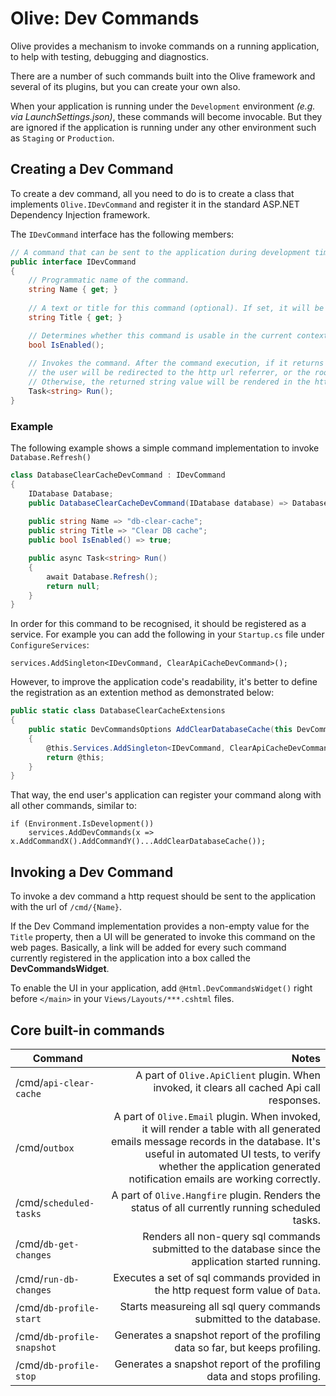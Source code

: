 # Olive: Dev Commands
Olive provides a mechanism to invoke commands on a running application, to help with testing, debugging and diagnostics.

There are a number of such commands built into the Olive framework and several of its plugins, but you can create your own also.

When your application is running under the `Development` environment *(e.g. via LaunchSettings.json)*, these commands will become invocable.
But they are ignored if the application is running under any other environment such as `Staging` or `Production`.

## Creating a Dev Command
To create a dev command, all you need to do is to create a class that implements `Olive.IDevCommand` and register it in the standard ASP.NET Dependency Injection framework.

The `IDevCommand` interface has the following members:

```csharp
// A command that can be sent to the application during development time.
public interface IDevCommand
{
    // Programmatic name of the command.
    string Name { get; }
    
    // A text or title for this command (optional). If set, it will be shown to the developer on the UI.
    string Title { get; }

    // Determines whether this command is usable in the current context and configuration.
    bool IsEnabled();
     
    // Invokes the command. After the command execution, if it returns null or empty,
    // the user will be redirected to the http url referrer, or the root of the application.
    // Otherwise, the returned string value will be rendered in the http response.     
    Task<string> Run();    
}
```

### Example

The following example shows a simple command implementation to invoke `Database.Refresh()`

```csharp
class DatabaseClearCacheDevCommand : IDevCommand
{
    IDatabase Database;
    public DatabaseClearCacheDevCommand(IDatabase database) => Database = database;
    
    public string Name => "db-clear-cache";
    public string Title => "Clear DB cache";
    public bool IsEnabled() => true;

    public async Task<string> Run()
    {
        await Database.Refresh();
        return null;
    }
}
```
In order for this command to be recognised, it should be registered as a service. For example you can add the following in your `Startup.cs` file under `ConfigureServices`:
```cshrap
services.AddSingleton<IDevCommand, ClearApiCacheDevCommand>();
```
However, to improve the application code's readability, it's better to define the registration as an extention method as demonstrated below:
```csharp
public static class DatabaseClearCacheExtensions
{
    public static DevCommandsOptions AddClearDatabaseCache(this DevCommandsOptions @this)
    {
        @this.Services.AddSingleton<IDevCommand, ClearApiCacheDevCommand>();
        return @this;
    }
}
```
That way, the end user's application can register your command along with all other commands, similar to:
```
if (Environment.IsDevelopment())
    services.AddDevCommands(x => x.AddCommandX().AddCommandY()...AddClearDatabaseCache());
```


## Invoking a Dev Command
To invoke a dev command a http request should be sent to the application with the url of `/cmd/{Name}`.

If the Dev Command implementation provides a non-empty value for the `Title` property, then a UI will be generated to invoke this command on the web pages. Basically, a link will be added for every such command currently registered in the application into a box called the **DevCommandsWidget**.

To enable the UI in your application, add `@Html.DevCommandsWidget()` right before `</main>` in your `Views/Layouts/***.cshtml` files.


## Core built-in commands
| Command     | Notes |
| ------------- | -----:|
| /cmd/`api-clear-cache` | A part of `Olive.ApiClient` plugin. When invoked, it clears all cached Api call responses. |
| /cmd/`outbox`  | A part of `Olive.Email` plugin. When invoked, it will render a table with all generated emails message records in the database. It's useful in automated UI tests, to verify whether the application generated notification emails are working correctly. |
| /cmd/`scheduled-tasks` |  A part of `Olive.Hangfire` plugin. Renders the status of all currently running scheduled tasks. |
| /cmd/`db-get-changes` | Renders all non-query sql commands submitted to the database since the application started running. |
| /cmd/`run-db-changes` | Executes a set of sql commands provided in the http request form value of `Data`. |
| /cmd/`db-profile-start` | Starts measureing all sql query commands submitted to the database. |
| /cmd/`db-profile-snapshot` | Generates a snapshot report of the profiling data so far, but keeps profiling. |
| /cmd/`db-profile-stop` | Generates a snapshot report of the profiling data and stops profiling. |
